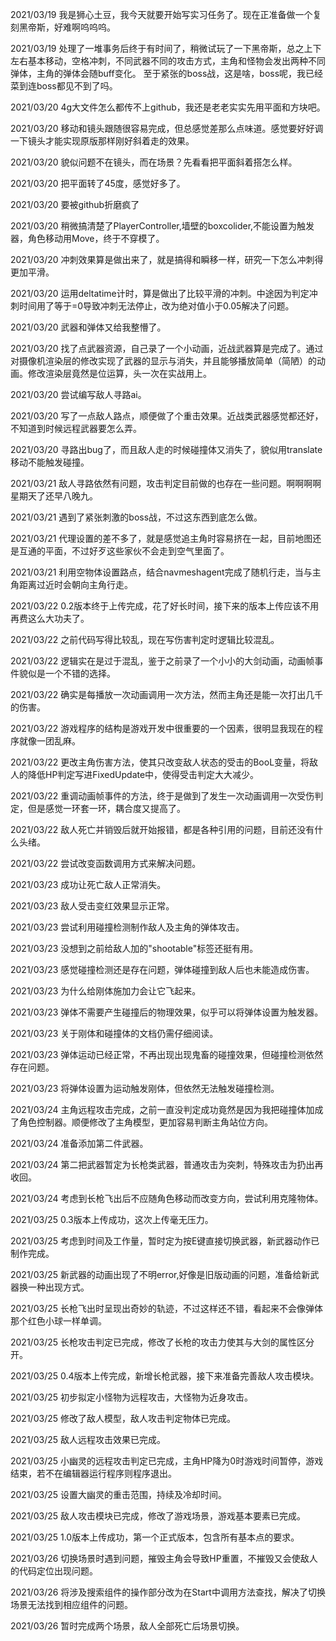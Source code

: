 2021/03/19
我是狮心土豆，我今天就要开始写实习任务了。现在正准备做一个复刻黑帝斯，好难啊呜呜呜。

2021/03/19
处理了一堆事务后终于有时间了，稍微试玩了一下黑帝斯，总之上下左右基本移动，空格冲刺，不同武器不同的攻击方式，主角和怪物会发出两种不同弹体，主角的弹体会随buff变化。
至于紧张的boss战，这是啥，boss呢，我已经菜到连boss都见不到了吗。

2021/03/20
4g大文件怎么都传不上github，我还是老老实实先用平面和方块吧。

2021/03/20
移动和镜头跟随很容易完成，但总感觉差那么点味道。感觉要好好调一下镜头才能实现原版那样刚好斜着走的效果。

2021/03/20
貌似问题不在镜头，而在场景？先看看把平面斜着搭怎么样。

2021/03/20
把平面转了45度，感觉好多了。

2021/03/20
要被github折磨疯了

2021/03/20
稍微搞清楚了PlayerController,墙壁的boxcolider,不能设置为触发器，角色移动用Move，终于不穿模了。

2021/03/20
冲刺效果算是做出来了，就是搞得和瞬移一样，研究一下怎么冲刺得更加平滑。

2021/03/20
运用deltatime计时，算是做出了比较平滑的冲刺。中途因为判定冲刺时间用了等于=0导致冲刺无法停止，改为绝对值小于0.05解决了问题。

2021/03/20
武器和弹体又给我整懵了。

2021/03/20
找了点武器资源，自己录了一个小动画，近战武器算是完成了。通过对摄像机渲染层的修改实现了武器的显示与消失，并且能够播放简单（简陋）的动画。修改渲染层竟然是位运算，头一次在实战用上。

2021/03/20
尝试编写敌人寻路ai。

2021/03/20
写了一点敌人路点，顺便做了个重击效果。近战类武器感觉都还好，不知道到时候远程武器要怎么弄。

2021/03/20
寻路出bug了，而且敌人走的时候碰撞体又消失了，貌似用translate移动不能触发碰撞。

2021/03/21
敌人寻路依然有问题，攻击判定目前做的也存在一些问题。啊啊啊啊星期天了还早八晚九。

2021/03/21
遇到了紧张刺激的boss战，不过这东西到底怎么做。

2021/03/21
代理设置的差不多了，就是感觉追主角时容易挤在一起，目前地图还是互通的平面，不过好歹这些家伙不会走到空气里面了。

2021/03/21
利用空物体设置路点，结合navmeshagent完成了随机行走，当与主角距离过近时会朝向主角行走。

2021/03/22
0.2版本终于上传完成，花了好长时间，接下来的版本上传应该不用再费这么大功夫了。

2021/03/22
之前代码写得比较乱，现在写伤害判定时逻辑比较混乱。

2021/03/22
逻辑实在是过于混乱，鉴于之前录了一个小小的大剑动画，动画帧事件貌似是一个不错的选择。

2021/03/22
确实是每播放一次动画调用一次方法，然而主角还是能一次打出几千的伤害。

2021/03/22
游戏程序的结构是游戏开发中很重要的一个因素，很明显我现在的程序就像一团乱麻。

2021/03/22
更改主角伤害方法，使其只改变敌人状态的受击的BooL变量，将敌人的降低HP判定写进FixedUpdate中，使得受击判定大大减少。

2021/03/22
重调动画帧事件的方法，终于是做到了发生一次动画调用一次受伤判定，但是感觉一环套一环，耦合度又提高了。

2021/03/22
敌人死亡并销毁后就开始报错，都是各种引用的问题，目前还没有什么头绪。

2021/03/22
尝试改变函数调用方式来解决问题。

2021/03/23
成功让死亡敌人正常消失。

2021/03/23
敌人受击变红效果显示正常。

2021/03/23
尝试利用碰撞检测制作敌人及主角的弹体攻击。

2021/03/23
没想到之前给敌人加的"shootable"标签还挺有用。

2021/03/23
感觉碰撞检测还是存在问题，弹体碰撞到敌人后也未能造成伤害。

2021/03/23
为什么给刚体施加力会让它飞起来。

2021/03/23
弹体不需要产生碰撞后的物理效果，似乎可以将弹体设置为触发器。

2021/03/23
关于刚体和碰撞体的文档仍需仔细阅读。

2021/03/23
弹体运动已经正常，不再出现出现鬼畜的碰撞效果，但碰撞检测依然存在问题。

2021/03/23
将弹体设置为运动触发刚体，但依然无法触发碰撞检测。

2021/03/24
主角远程攻击完成，之前一直没判定成功竟然是因为我把碰撞体加成了角色控制器。顺便修改了主角模型，更加容易判断主角站位方向。

2021/03/24
准备添加第二件武器。

2021/03/24
第二把武器暂定为长枪类武器，普通攻击为突刺，特殊攻击为扔出再收回。

2021/03/24
考虑到长枪飞出后不应随角色移动而改变方向，尝试利用克隆物体。

2021/03/25
0.3版本上传成功，这次上传毫无压力。

2021/03/25
考虑到时间及工作量，暂时定为按E键直接切换武器，新武器动作已制作完成。

2021/03/25
新武器的动画出现了不明error,好像是旧版动画的问题，准备给新武器换一种出现方式。

2021/03/25
长枪飞出时呈现出奇妙的轨迹，不过这样还不错，看起来不会像弹体那个红色小球一样单调。

2021/03/25
长枪攻击判定已完成，修改了长枪的攻击力使其与大剑的属性区分开。

2021/03/25
0.4版本上传完成，新增长枪武器，接下来准备完善敌人攻击模块。

2021/03/25
初步拟定小怪物为远程攻击，大怪物为近身攻击。

2021/03/25
修改了敌人模型，敌人攻击判定物体已完成。

2021/03/25
敌人远程攻击效果已完成。

2021/03/25
小幽灵的远程攻击判定已完成，主角HP降为0时游戏时间暂停，游戏结束，若不在编辑器运行程序则程序退出。

2021/03/25
设置大幽灵的重击范围，持续及冷却时间。

2021/03/25
敌人攻击模块已完成，修改了游戏场景，游戏基本要素已完成。

2021/03/25
1.0版本上传成功，第一个正式版本，包含所有基本点的要求。

2021/03/26
切换场景时遇到问题，摧毁主角会导致HP重置，不摧毁又会使敌人的代码定位出现问题。

2021/03/26
将涉及搜索组件的操作部分改为在Start中调用方法查找，解决了切换场景无法找到相应组件的问题。

2021/03/26
暂时完成两个场景，敌人全部死亡后场景切换。
